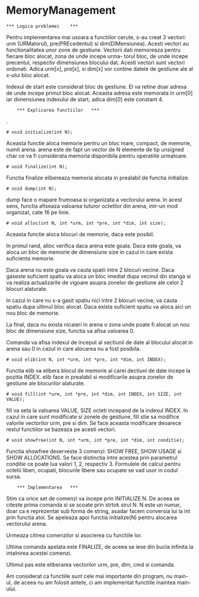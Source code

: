 MemoryManagement
================

	***	Logica problemei	***

Pentru implementarea mai usoara a functiilor cerute, s-au creat
3 vectori: urm (URMatorul), pre(PREcedentul) si dim(DIMensiunea).
Acesti vectori au functionalitatea unor zone de gestiune. Vectorii 
dati memoreaza pentru fiecare bloc alocat, zona de unde incepe urma-
torul bloc, de unde incepe precentul, respectiv dimensiunea blocului dat.
Acesti vectori sunt vectori ordonati. Adica urm[x], pre[x], si dim[x]
vor contine datele de gestiune ale al x-ului bloc alocat.

Indexul de start este considerat bloc de gestiune. El va retine 
doar adresa de unde incepe primul bloc alocat. Aceasta adresa este
memorata in urm[0] iar dimensiunea indexului de start, adica dim[0]
este constant 4.




		***	Explicarea functiilor	***
.

	# void initialize(int N);

Aceasta functie aloca memorie pentru un bloc mare, compact, de memorie,
numit arena. arena este de fapt un vector de N elemente de tip unsigned char
ce va fi considerata memoria disponibila pentru operatiile urmatoare. 


	# void finalize(int N);

Functia finalize elibereaza memoria alocata in prealabil de functia initialize.


	# void dump(int N);

dump face o mapare frumoasa si organizata a vectorului arena.
In acest sens, functia afiseaza valoarea tuturor octetilor din arena,
intr-un mod organizat, cate 16 pe linie.


	# void alloc(int N, int *urm, int *pre, int *dim, int size);

Aceasta functie aloca blocuri de memorie, daca este posibil.

In primul rand, alloc verifica daca arena este goala. Daca este goala, 
va aloca un bloc de memorie de dimensiune size in cazul in care exista 
suficienta memorie.

Daca arena nu este goala va cauta spatii intre 2 blocuri vecine.
Daca gaseste suficient spatiu va aloca un bloc imediat dupa vecinul din
stanga si va realiza actualizarile de vigoare asupra zonelor de gestiune
ale celor 2 blocuri alaturate.

In cazul in care nu s-a gasit spatiu nici intre 2 blocuri vecine,
va cauta spatiu dupa ultimul bloc alocat. Daca exista suficient spatiu
va aloca aici un nou bloc de memorie.

La final, daca nu exista nicaieri in arena o zona unde poate fi alocat
un nou bloc de dimensiune size, functia va afisa valoarea 0.

Comanda va afisa indexul de inceput al sectiunii de date al blocului
alocat in arena sau 0 in cazul in care alocarea nu a fost posibila.


	# void elib(int N, int *urm, int *pre, int *dim, int INDEX);

Functia elib va elibera blocul de memorie al carei dectiuni de date
incepe la pozitia INDEX. elib face in prealabil si modificarile asupra
zonelor de gestiune ale blocurilor alaturate.


	# void fill(int *urm, int *pre, int *dim, int INDEX, int SIZE, int VALUE);

fill va seta la valoarea VALUE, SIZE octeti incepand de la indexul INDEX.
In cazul in care sunt modificate si zonele de gestiune, fill stie sa modifice
valorile vectorilor urm, pre si dim. Se face aceasta modificare deoarece
restul functiilor se bazeaza pe acesti vectori.


	# void showfree(int N, int *urm, int *pre, int *dim, int conditie);

Functia showfree deserveste 3 comenzi: SHOW FREE, SHOW USAGE si SHOW ALLOCATIONS.
Se face distinctia intre acestea prin parametrul conditie ce poate lua valori
1, 2, respectiv 3. Formulele de calcul pentru octetii liberi, ocupati, blocurile libere sau
ocupate se vad usor in codul sursa. 



		***	Implementarea	***
		
Stim ca orice set de comenzi va incepe prin INITIALIZE N. De aceea se citeste prima
comanda si se scoate prin strtok sirul N. N este un numar, doar ca e reprezentat sub forma
de string, asadar facem conversia lui la int prin functia atoi. Se apeleaza apoi functia
initialize(N) pentru alocarea vectorului arena.

Urmeaza citirea comenzilor si asocierea cu functiile lor.

Ultima comanda apelata este FINALIZE, de aceea se iese din bucla infinita la intalnirea
acestei comenzi.

Ultimul pas este eliberarea vectorilor urm, pre, dim, cmd si comanda.

Am considerat ca functiile sunt cele mai importante din program, nu main-ul, de aceea
nu am folosit antete, ci am implementat functiile inaintea main-ului.
